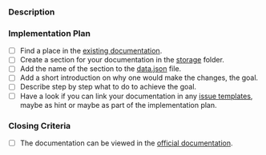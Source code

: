 ### Description
<!-- Please describe what you like to have documented. -->




### Implementation Plan
<!-- These are implementation hints that should help you complete the task.
     Please check them when you completed them and include the pull request link. -->

- [ ] Find a place in the [existing documentation].
- [ ] Create a section for your documentation in the [storage] folder.
- [ ] Add the name of the section to the [data.json] file.
- [ ] Add a short introduction on why one would make the changes, the goal.
- [ ] Describe step by step what to do to achieve the goal.
- [ ] Have a look if you can link your documentation in any [issue templates],
  maybe as hint or maybe as part of the implementation plan.

### Closing Criteria
<!-- When these criteria are met, we can close the issue. -->

- [ ] The documentation can be viewed in the [official documentation].








[existing documentation]: https://github.com/fossasia/labyrinth/blob/master/documentation
[storage]: https://github.com/fossasia/labyrinth/tree/master/documentation/storage
[data.json]: https://github.com/fossasia/labyrinth/blob/master/documentation/data.json
[official documentation]: https://github.com/fossasia/labyrinth/blob/master/documentation/data.json
[issue templates]: https://github.com/fossasia/labyrinth/blob/master/.github/ISSUE_TEMPLATE


